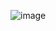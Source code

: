 ![image](https://user-images.githubusercontent.com/63770008/193788397-27143d31-2af3-46c9-a49d-2ce0c6191c61.png)
